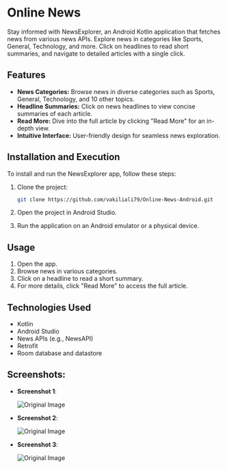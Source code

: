 # Online News

Stay informed with NewsExplorer, an Android Kotlin application that fetches news from various news APIs. Explore news in categories like Sports, General, Technology, and more. Click on headlines to read short summaries, and navigate to detailed articles with a single click.

## Features

- **News Categories:** Browse news in diverse categories such as Sports, General, Technology, and 10 other topics.
- **Headline Summaries:** Click on news headlines to view concise summaries of each article.
- **Read More:** Dive into the full article by clicking "Read More" for an in-depth view.
- **Intuitive Interface:** User-friendly design for seamless news exploration.

## Installation and Execution

To install and run the NewsExplorer app, follow these steps:

1. Clone the project:
   ```bash
   git clone https://github.com/vakiliali79/Online-News-Android.git
   ```

2. Open the project in Android Studio.

3. Run the application on an Android emulator or a physical device.

## Usage

1. Open the app.
2. Browse news in various categories.
3. Click on a headline to read a short summary.
4. For more details, click "Read More" to access the full article.

## Technologies Used

- Kotlin
- Android Studio
- News APIs (e.g., NewsAPI)
- Retrofit
- Room database and datastore


## Screenshots:

- **Screenshot 1**:

  ![Original Image](screenshots/1.jpg)

- **Screenshot 2**:

  ![Original Image](screenshots/2.jpg)

- **Screenshot 3**:

  ![Original Image](screenshots/3.jpg)
